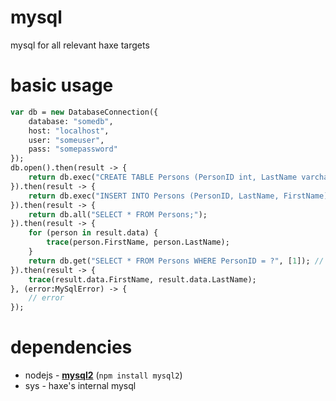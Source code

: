 # mysql
mysql for all relevant haxe targets

# basic usage

```haxe
var db = new DatabaseConnection({
    database: "somedb",
    host: "localhost",
    user: "someuser",
    pass: "somepassword"
});
db.open().then(result -> {
    return db.exec("CREATE TABLE Persons (PersonID int, LastName varchar(50), FirstName varchar(50));");
}).then(result -> {
    return db.exec("INSERT INTO Persons (PersonID, LastName, FirstName) VALUES (1, 'Ian', 'Harrigan');");
}).then(result -> {
    return db.all("SELECT * FROM Persons;");
}).then(result -> {
    for (person in result.data) {
        trace(person.FirstName, person.LastName);
    }
    return db.get("SELECT * FROM Persons WHERE PersonID = ?", [1]); // use prepared statement
}).then(result -> {
    trace(result.data.FirstName, result.data.LastName);
}, (error:MySqlError) -> {
    // error
});
```

# dependencies 

* nodejs - [__mysql2__](https://www.npmjs.com/package/mysql2) (`npm install mysql2`)
* sys - haxe's internal mysql
